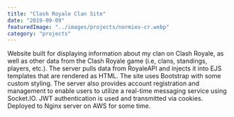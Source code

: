 ```yaml
---
title: "Clash Royale Clan Site"
date: "2019-09-09"
featuredImage: "../images/projects/normies-cr.webp"
category: "projects"
---
```

Website built for displaying information about my clan on Clash Royale, as well as other data from the Clash Royale game (i.e, clans, standings, players, etc.). The server pulls data from RoyaleAPI and injects it into EJS templates that are rendered as HTML. The site uses Bootstrap with some custom styling. The server also provides account registration and management to enable users to utilize a real-time messaging service using Socket.IO. JWT authentication is used and transmitted via cookies. Deployed to Nginx server on AWS for some time.